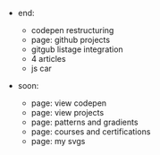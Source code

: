 - end: 
    - codepen restructuring
    - page: github projects
    - gitgub listage integration
    - 4 articles
    - js car

- soon:
    - page: view codepen
    - page: view projects
    - page: patterns and gradients
    - page: courses and certifications
    - page: my svgs